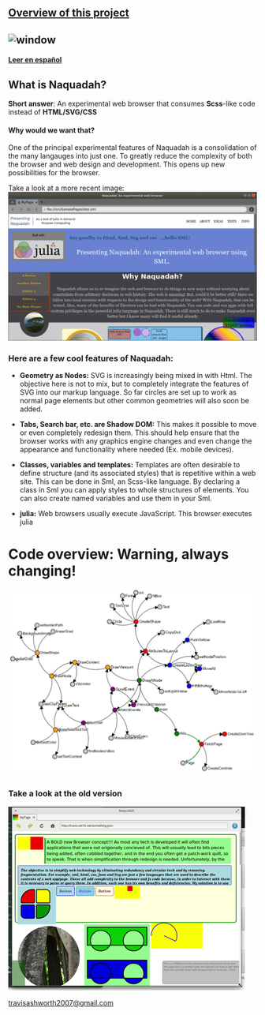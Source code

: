 
## [Overview of this project](https://github.com/TravisA9/NaquadahBrowser/tree/master/src)
![window](doc/figures/NaquadahMay2018.gif)
---
#### [Leer en español](/Español.md)

## What is Naquadah?

**Short answer**: An experimental web browser that consumes **Scss**-like code instead of **HTML/SVG/CSS**

#### Why would we want that?

One of the principal experimental features of Naquadah is a consolidation of the many langauges into just one. To greatly reduce the complexity of both the browser and web design and development. This opens up new possibilities for the browser.


Take a look at a more recent image:
![window](doc/figures/Naquadah-sml.png)






### Here are a few cool features of Naquadah:

* **Geometry as Nodes:** SVG is increasingly being mixed in with Html. The objective here is not to mix, but to completely integrate the features of SVG into our markup language. So far circles are set up to work as normal page elements but other common geometries will also soon be added.

* **Tabs, Search bar, etc. are Shadow DOM:**  This makes it possible to move or even completely redesign them. This should help ensure that the browser works with any graphics engine changes and even change the appearance and functionality where needed \(Ex. mobile devices\).

* **Classes, variables and templates:** Templates are often desirable to define structure (and its associated styles) that is repetitive within a web site. This can be done in Sml, an Scss-like language. By declaring a class in Sml you can apply styles to whole structures of elements. You can also create named variables and use them in your Sml.

* **julia:** Web browsers usually execute JavaScript. This browser executes julia



# Code overview: Warning, always changing!

![window](doc/figures/projectMap.png) 


### Take a look at the old version

![window](doc/figures/browser-1.gif)

travisashworth2007@gmail.com
